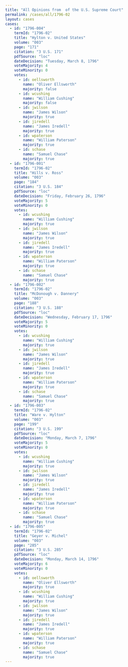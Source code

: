 ```yaml
---
title: "All Opinions from  of the U.S. Supreme Court"
permalink: /cases/all/1796-02
layout: cases
cases:
  - id: "1796-004"
    termId: "1796-02"
    title: "Hylton v. United States"
    volume: "003"
    page: "171"
    citation: "3 U.S. 171"
    pdfSource: "loc"
    dateDecision: "Tuesday, March 8, 1796"
    voteMajority: 4
    voteMinority: 0
    votes:
      - id: oellsworth
        name: "Oliver Ellsworth"
        majority: false
      - id: wcushing
        name: "William Cushing"
        majority: false
      - id: jwilson
        name: "James Wilson"
        majority: true
      - id: jiredell
        name: "James Iredell"
        majority: true
      - id: wpaterson
        name: "William Paterson"
        majority: true
      - id: schase
        name: "Samuel Chase"
        majority: true
  - id: "1796-001"
    termId: "1796-02"
    title: "Hills v. Ross"
    volume: "003"
    page: "184"
    citation: "3 U.S. 184"
    pdfSource: "loc"
    dateDecision: "Friday, February 26, 1796"
    voteMajority: 5
    voteMinority: 0
    votes:
      - id: wcushing
        name: "William Cushing"
        majority: true
      - id: jwilson
        name: "James Wilson"
        majority: true
      - id: jiredell
        name: "James Iredell"
        majority: true
      - id: wpaterson
        name: "William Paterson"
        majority: true
      - id: schase
        name: "Samuel Chase"
        majority: true
  - id: "1796-002"
    termId: "1796-02"
    title: "McDonough v. Dannery"
    volume: "003"
    page: "188"
    citation: "3 U.S. 188"
    pdfSource: "loc"
    dateDecision: "Wednesday, February 17, 1796"
    voteMajority: 5
    voteMinority: 0
    votes:
      - id: wcushing
        name: "William Cushing"
        majority: true
      - id: jwilson
        name: "James Wilson"
        majority: true
      - id: jiredell
        name: "James Iredell"
        majority: true
      - id: wpaterson
        name: "William Paterson"
        majority: true
      - id: schase
        name: "Samuel Chase"
        majority: true
  - id: "1796-003"
    termId: "1796-02"
    title: "Ware v. Hylton"
    volume: "003"
    page: "199"
    citation: "3 U.S. 199"
    pdfSource: "loc"
    dateDecision: "Monday, March 7, 1796"
    voteMajority: 5
    voteMinority: 0
    votes:
      - id: wcushing
        name: "William Cushing"
        majority: true
      - id: jwilson
        name: "James Wilson"
        majority: true
      - id: jiredell
        name: "James Iredell"
        majority: true
      - id: wpaterson
        name: "William Paterson"
        majority: true
      - id: schase
        name: "Samuel Chase"
        majority: true
  - id: "1796-005"
    termId: "1796-02"
    title: "Geyer v. Michel"
    volume: "003"
    page: "285"
    citation: "3 U.S. 285"
    pdfSource: "loc"
    dateDecision: "Monday, March 14, 1796"
    voteMajority: 6
    voteMinority: 0
    votes:
      - id: oellsworth
        name: "Oliver Ellsworth"
        majority: true
      - id: wcushing
        name: "William Cushing"
        majority: true
      - id: jwilson
        name: "James Wilson"
        majority: true
      - id: jiredell
        name: "James Iredell"
        majority: true
      - id: wpaterson
        name: "William Paterson"
        majority: true
      - id: schase
        name: "Samuel Chase"
        majority: true
---
```

